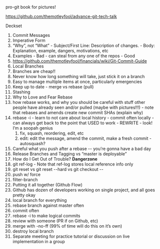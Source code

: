 pro-git book for pictures!

https://github.com/themotleyfool/advance-git-tech-talk

Deckset

1. Commit Messages
  1. Imperative Form
  1. “Why”, not “What”
    - Subject/First Line: Description of changes.
    - Body: Explanation, example, dangers, motivations, etc
  1. Examples
    - Bad - can steal from any one of the repos
    - Good
  1. https://github.com/themotleyfool/financials/wiki/Git-Commit-Guide
1. Local Branches
  1. Branches are cheap!!
  1. Never know how long something will take, just stick it on a branch
  1. Easy to manage multiple items at once, particularly emergencies
  1. Keep up to date - merge vs rebase (pull)
1. Stashing
1. Why to Love and Fear Rebase
  1. how rebase works, and why you should be careful with stuff other people have already seen and/or pulled (maybe with pictures!!!)
    - note that rebases and amends create new commit SHAs (explain why)
  1. rebase -i
    - learn to not care about local history
    - commit often locally - can always get back to the point that USED to work
    - REWRITE - look! I’m a soopah genius
      1. fix, squash, reordering, edit, etc
      1. edit: edit the message, amend the commit, make a fresh commit
    - autosquash?
  1. Careful what you push after a rebase -- you’re gonna have a bad day
1. Release Branches and Tagging vs “master is deployable”
1. How do I Get Out of Trouble? **Dangerzone**
  1. git ref-log
    - Note that ref-log stores local reference info only
  1. git reset vs git reset --hard vs git checkout -- <file>
  1. push w/ force
  1. filter-branch
1. Putting it all together (Github Flow)
  1. Github has dozen of developers working on single project, and all goes pretty okay
  1. local branch for everything
  1. rebase branch against master often
  1. commit often
  1. rebase -i to make logical commits
  1. review with someone (PR if on Github, etc)
  1. merge with -no-ff (99% of time will do this on it’s own)
  1. destroy local branch
1. Separate meeting for practice tutorial or discussion on live implementation in a group
